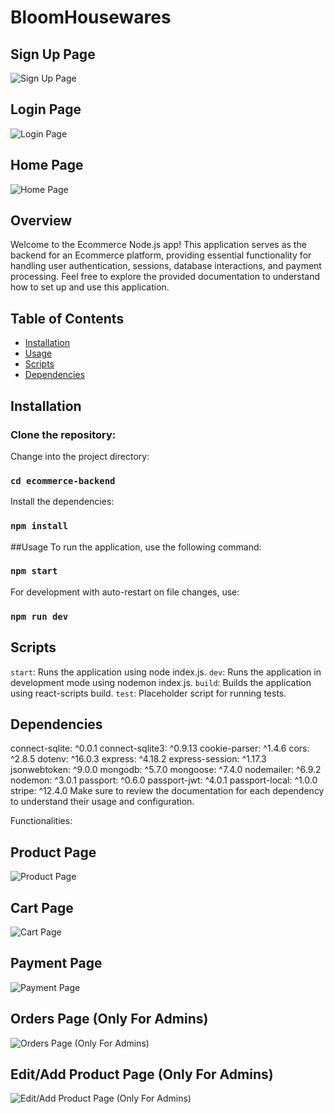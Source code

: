 # BloomHousewares

## Sign Up Page
![Sign Up Page](https://github.com/IamHarsh05/BloomHousewares/blob/main/Photos/sign_up.png)

## Login Page
![Login Page](https://github.com/IamHarsh05/BloomHousewares/blob/main/Photos/sign_in.png)

## Home Page
![Home Page](https://github.com/IamHarsh05/BloomHousewares/blob/main/Photos/1.png)

## Overview

Welcome to the Ecommerce Node.js app! This application serves as the backend for an Ecommerce platform, providing essential functionality for handling user authentication, sessions, database interactions, and payment processing. Feel free to explore the provided documentation to understand how to set up and use this application.

## Table of Contents

- [Installation](#installation)
- [Usage](#usage)
- [Scripts](#scripts)
- [Dependencies](#dependencies)

## Installation

### Clone the repository:

Change into the project directory:
### `cd ecommerce-backend`

Install the dependencies:
### `npm install`

##Usage
To run the application, use the following command:
### `npm start`

For development with auto-restart on file changes, use:
### `npm run dev`

## Scripts
`start`: Runs the application using node index.js.
`dev`: Runs the application in development mode using nodemon index.js.
`build`: Builds the application using react-scripts build.
`test`: Placeholder script for running tests.

## Dependencies
connect-sqlite: ^0.0.1
connect-sqlite3: ^0.9.13
cookie-parser: ^1.4.6
cors: ^2.8.5
dotenv: ^16.0.3
express: ^4.18.2
express-session: ^1.17.3
jsonwebtoken: ^9.0.0
mongodb: ^5.7.0
mongoose: ^7.4.0
nodemailer: ^6.9.2
nodemon: ^3.0.1
passport: ^0.6.0
passport-jwt: ^4.0.1
passport-local: ^1.0.0
stripe: ^12.4.0
Make sure to review the documentation for each dependency to understand their usage and configuration.

Functionalities:

## Product Page
![Product Page](https://github.com/IamHarsh05/BloomHousewares/blob/main/Photos/2.png)

## Cart Page
![Cart Page](https://github.com/IamHarsh05/BloomHousewares/blob/main/Photos/3.png)

## Payment Page
![Payment Page](https://github.com/IamHarsh05/BloomHousewares/blob/main/Photos/4.png)

## Orders Page (Only For Admins)
![Orders Page (Only For Admins)](https://github.com/IamHarsh05/BloomHousewares/blob/main/Photos/5.png)

## Edit/Add Product Page (Only For Admins)
![Edit/Add Product Page (Only For Admins)](https://github.com/IamHarsh05/BloomHousewares/blob/main/Photos/6.png)